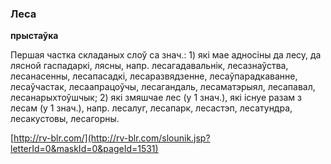### Леса
**прыстаўка**

Першая частка складаных слоў са знач.: 1) які мае адносіны да лесу, да лясной гаспадаркі, лясны, напр. лесагадавальнік, лесазнаўства, лесанасенны, лесапасадкі, лесаразвядзенне, лесаўпарадкаванне, лесаўчастак, лесаапрацоўчы, лесагандаль, лесаматэрыял, лесапавал, лесанарыхтоўшчык; 2) які змяшчае лес (у 1 знач.), які існуе разам з лесам (у 1 знач.), напр. лесалуг, лесапарк, лесастэп, лесатундра, лесакустовы, лесагорны.

<a rel="author">[http://rv-blr.com/](http://rv-blr.com/slounik.jsp?letterId=0&maskId=0&pageId=1531)</a>
